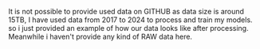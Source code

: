 It is not possible to provide used data on GITHUB as data size is around 15TB, I have used data from 2017 to 2024 to process and train my models. so i just provided an example of how our data looks like after processing. Meanwhile i haven't provide any kind of RAW data here. 
